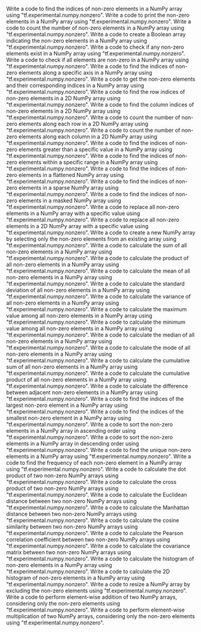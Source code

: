 Write a code to find the indices of non-zero elements in a NumPy array using "tf.experimental.numpy.nonzero".
Write a code to print the non-zero elements in a NumPy array using "tf.experimental.numpy.nonzero".
Write a code to count the number of non-zero elements in a NumPy array using "tf.experimental.numpy.nonzero".
Write a code to create a Boolean array indicating the non-zero elements in a NumPy array using "tf.experimental.numpy.nonzero".
Write a code to check if any non-zero elements exist in a NumPy array using "tf.experimental.numpy.nonzero".
Write a code to check if all elements are non-zero in a NumPy array using "tf.experimental.numpy.nonzero".
Write a code to find the indices of non-zero elements along a specific axis in a NumPy array using "tf.experimental.numpy.nonzero".
Write a code to get the non-zero elements and their corresponding indices in a NumPy array using "tf.experimental.numpy.nonzero".
Write a code to find the row indices of non-zero elements in a 2D NumPy array using "tf.experimental.numpy.nonzero".
Write a code to find the column indices of non-zero elements in a 2D NumPy array using "tf.experimental.numpy.nonzero".
Write a code to count the number of non-zero elements along each row in a 2D NumPy array using "tf.experimental.numpy.nonzero".
Write a code to count the number of non-zero elements along each column in a 2D NumPy array using "tf.experimental.numpy.nonzero".
Write a code to find the indices of non-zero elements greater than a specific value in a NumPy array using "tf.experimental.numpy.nonzero".
Write a code to find the indices of non-zero elements within a specific range in a NumPy array using "tf.experimental.numpy.nonzero".
Write a code to find the indices of non-zero elements in a flattened NumPy array using "tf.experimental.numpy.nonzero".
Write a code to find the indices of non-zero elements in a sparse NumPy array using "tf.experimental.numpy.nonzero".
Write a code to find the indices of non-zero elements in a masked NumPy array using "tf.experimental.numpy.nonzero".
Write a code to replace all non-zero elements in a NumPy array with a specific value using "tf.experimental.numpy.nonzero".
Write a code to replace all non-zero elements in a 2D NumPy array with a specific value using "tf.experimental.numpy.nonzero".
Write a code to create a new NumPy array by selecting only the non-zero elements from an existing array using "tf.experimental.numpy.nonzero".
Write a code to calculate the sum of all non-zero elements in a NumPy array using "tf.experimental.numpy.nonzero".
Write a code to calculate the product of all non-zero elements in a NumPy array using "tf.experimental.numpy.nonzero".
Write a code to calculate the mean of all non-zero elements in a NumPy array using "tf.experimental.numpy.nonzero".
Write a code to calculate the standard deviation of all non-zero elements in a NumPy array using "tf.experimental.numpy.nonzero".
Write a code to calculate the variance of all non-zero elements in a NumPy array using "tf.experimental.numpy.nonzero".
Write a code to calculate the maximum value among all non-zero elements in a NumPy array using "tf.experimental.numpy.nonzero".
Write a code to calculate the minimum value among all non-zero elements in a NumPy array using "tf.experimental.numpy.nonzero".
Write a code to calculate the median of all non-zero elements in a NumPy array using "tf.experimental.numpy.nonzero".
Write a code to calculate the mode of all non-zero elements in a NumPy array using "tf.experimental.numpy.nonzero".
Write a code to calculate the cumulative sum of all non-zero elements in a NumPy array using "tf.experimental.numpy.nonzero".
Write a code to calculate the cumulative product of all non-zero elements in a NumPy array using "tf.experimental.numpy.nonzero".
Write a code to calculate the difference between adjacent non-zero elements in a NumPy array using "tf.experimental.numpy.nonzero".
Write a code to find the indices of the largest non-zero element in a NumPy array using "tf.experimental.numpy.nonzero".
Write a code to find the indices of the smallest non-zero element in a NumPy array using "tf.experimental.numpy.nonzero".
Write a code to sort the non-zero elements in a NumPy array in ascending order using "tf.experimental.numpy.nonzero".
Write a code to sort the non-zero elements in a NumPy array in descending order using "tf.experimental.numpy.nonzero".
Write a code to find the unique non-zero elements in a NumPy array using "tf.experimental.numpy.nonzero".
Write a code to find the frequency of each non-zero element in a NumPy array using "tf.experimental.numpy.nonzero".
Write a code to calculate the dot product of two non-zero NumPy arrays using "tf.experimental.numpy.nonzero".
Write a code to calculate the cross product of two non-zero NumPy arrays using "tf.experimental.numpy.nonzero".
Write a code to calculate the Euclidean distance between two non-zero NumPy arrays using "tf.experimental.numpy.nonzero".
Write a code to calculate the Manhattan distance between two non-zero NumPy arrays using "tf.experimental.numpy.nonzero".
Write a code to calculate the cosine similarity between two non-zero NumPy arrays using "tf.experimental.numpy.nonzero".
Write a code to calculate the Pearson correlation coefficient between two non-zero NumPy arrays using "tf.experimental.numpy.nonzero".
Write a code to calculate the covariance matrix between two non-zero NumPy arrays using "tf.experimental.numpy.nonzero".
Write a code to calculate the histogram of non-zero elements in a NumPy array using "tf.experimental.numpy.nonzero".
Write a code to calculate the 2D histogram of non-zero elements in a NumPy array using "tf.experimental.numpy.nonzero".
Write a code to resize a NumPy array by excluding the non-zero elements using "tf.experimental.numpy.nonzero".
Write a code to perform element-wise addition of two NumPy arrays, considering only the non-zero elements using "tf.experimental.numpy.nonzero".
Write a code to perform element-wise multiplication of two NumPy arrays, considering only the non-zero elements using "tf.experimental.numpy.nonzero".